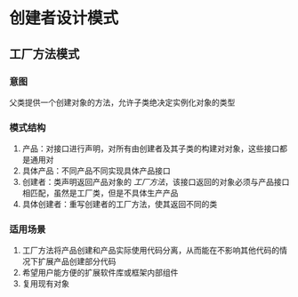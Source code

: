 # 创建者设计模式

## 工厂方法模式
### 意图
父类提供一个创建对象的方法，允许子类绝决定实例化对象的类型
### 模式结构
1. 产品：对接口进行声明，对所有由创建者及其子类的构建对对象，这些接口都是通用对
2. 具体产品：不同产品不同实现具体产品接口
3. 创建者：类声明返回产品对象的 *工厂方法*，该接口返回的对象必须与产品接口相匹配，虽然是工厂类，但是不具体生产产品
4. 具体创建者：重写创建者的工厂方法，使其返回不同的类
### 适用场景
1. 工厂方法将产品创建和产品实际使用代码分离，从而能在不影响其他代码的情况下扩展产品创建部分代码
2. 希望用户能方便的扩展软件库或框架内部组件
3. 复用现有对象
